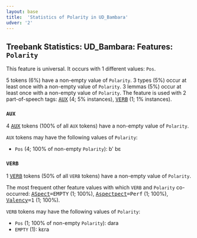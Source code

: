 ```yaml
---
layout: base
title:  'Statistics of Polarity in UD_Bambara'
udver: '2'
---
```


## Treebank Statistics: UD_Bambara: Features: `Polarity`

This feature is universal.
It occurs with 1 different values: `Pos`.

5 tokens (6%) have a non-empty value of `Polarity`.
3 types (5%) occur at least once with a non-empty value of `Polarity`.
3 lemmas (5%) occur at least once with a non-empty value of `Polarity`.
The feature is used with 2 part-of-speech tags: <tt><a href="bm-pos-AUX.html">AUX</a></tt> (4; 5% instances), <tt><a href="bm-pos-VERB.html">VERB</a></tt> (1; 1% instances).

### `AUX`

4 <tt><a href="bm-pos-AUX.html">AUX</a></tt> tokens (100% of all `AUX` tokens) have a non-empty value of `Polarity`.

`AUX` tokens may have the following values of `Polarity`:

* `Pos` (4; 100% of non-empty `Polarity`): b' bɛ

### `VERB`

1 <tt><a href="bm-pos-VERB.html">VERB</a></tt> tokens (50% of all `VERB` tokens) have a non-empty value of `Polarity`.

The most frequent other feature values with which `VERB` and `Polarity` co-occurred: <tt><a href="bm-feat-ASpect.html">ASpect</a></tt><tt>=EMPTY</tt> (1; 100%), <tt><a href="bm-feat-Aspectpect.html">Aspectpect</a></tt><tt>=Perf</tt> (1; 100%), <tt><a href="bm-feat-Valency.html">Valency</a></tt><tt>=1</tt> (1; 100%).

`VERB` tokens may have the following values of `Polarity`:

* `Pos` (1; 100% of non-empty `Polarity`): dara
* `EMPTY` (1): kɛra

